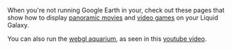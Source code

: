When you're not running Google Earth in your, check out these pages that show how to display [panoramic movies](PanoramicVideo.md) and [video games](VideoGames.md) on your Liquid Galaxy.

You can also run the [webgl aquarium](http://webglsamples.googlecode.com/hg/aquarium/README.html), as seen in this [youtube video](http://www.youtube.com/watch?v=64TcBiqmVko).
